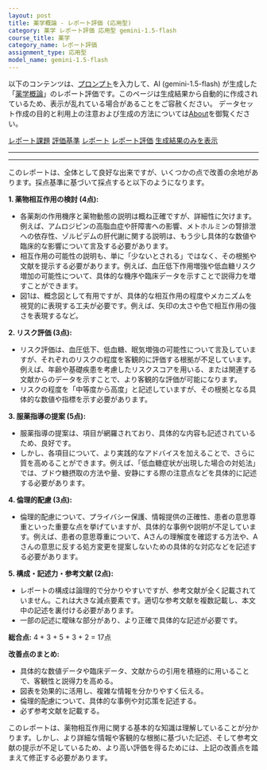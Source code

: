 ```yaml
---
layout: post
title: 薬学概論 - レポート評価 (応用型)
category: 薬学 レポート評価 応用型 gemini-1.5-flash
course_title: 薬学
category_name: レポート評価
assignment_type: 応用型
model_name: gemini-1.5-flash
---
```


以下のコンテンツは、[プロンプト](https://github.com/takedatoshiyuki/synthetic_assignments/tree/main/generated/薬学/gemini-1.5-flash/prompt_レポート評価-応用型.md)を入力して、AI (gemini-1.5-flash) が生成した「[薬学概論](/contents/薬学/)」のレポート評価です。このページは生成結果から自動的に作成されているため、表示が乱れている場合があることをご容赦ください。
データセット作成の目的と利用上の注意および生成の方法については[About](/About)を御覧ください。

[レポート課題](../レポート課題-応用型)
[評価基準](../評価基準-応用型)
[レポート](../レポート-応用型)
[レポート評価](../レポート評価-応用型)
[生成結果のみを表示](https://github.com/takedatoshiyuki/synthetic_assignments/tree/main/generated/薬学/gemini-1.5-flash/レポート評価-応用型.md)
  

***
***
  
このレポートは、全体として良好な出来ですが、いくつかの点で改善の余地があります。採点基準に基づいて採点すると以下のようになります。


**1. 薬物相互作用の検討 (4点):**

* 各薬剤の作用機序と薬物動態の説明は概ね正確ですが、詳細性に欠けます。例えば、アムロジピンの高脂血症や肝障害への影響、メトホルミンの腎排泄への依存性、ゾルピデムの肝代謝に関する説明は、もう少し具体的な数値や臨床的な影響について言及する必要があります。
* 相互作用の可能性の説明も、単に「少ないとされる」ではなく、その根拠や文献を提示する必要があります。例えば、血圧低下作用増強や低血糖リスク増加の可能性について、具体的な機序や臨床データを示すことで説得力を増すことができます。
* 図1は、概念図として有用ですが、具体的な相互作用の程度やメカニズムを視覚的に表現する工夫が必要です。例えば、矢印の太さや色で相互作用の強さを表現するなど。


**2. リスク評価 (3点):**

* リスク評価は、血圧低下、低血糖、眠気増強の可能性について言及していますが、それぞれのリスクの程度を客観的に評価する根拠が不足しています。例えば、年齢や基礎疾患を考慮したリスクスコアを用いる、または関連する文献からのデータを示すことで、より客観的な評価が可能になります。
* リスクの程度を「中等度から高度」と記述していますが、その根拠となる具体的な数値や指標を示す必要があります。


**3. 服薬指導の提案 (5点):**

* 服薬指導の提案は、項目が網羅されており、具体的な内容も記述されているため、良好です。
* しかし、各項目について、より実践的なアドバイスを加えることで、さらに質を高めることができます。例えば、「低血糖症状が出現した場合の対処法」では、ブドウ糖摂取の方法や量、安静にする際の注意点などを具体的に記述する必要があります。


**4. 倫理的配慮 (3点):**

* 倫理的配慮について、プライバシー保護、情報提供の正確性、患者の意思尊重といった重要な点を挙げていますが、具体的な事例や説明が不足しています。例えば、患者の意思尊重について、Aさんの理解度を確認する方法や、Aさんの意思に反する処方変更を提案しないための具体的な対応などを記述する必要があります。


**5. 構成・記述力・参考文献 (2点):**

* レポートの構成は論理的で分かりやすいですが、参考文献が全く記載されていません。これは大きな減点要素です。適切な参考文献を複数記載し、本文中の記述を裏付ける必要があります。
* 一部の記述に曖昧な部分があり、より正確で具体的な記述が必要です。


**総合点:** 4 + 3 + 5 + 3 + 2 = 17点


**改善点のまとめ:**

* 具体的な数値データや臨床データ、文献からの引用を積極的に用いることで、客観性と説得力を高める。
* 図表を効果的に活用し、複雑な情報を分かりやすく伝える。
* 倫理的配慮について、具体的な事例や対応策を記述する。
* 必ず参考文献を記載する。


このレポートは、薬物相互作用に関する基本的な知識は理解していることが分かります。しかし、より詳細な情報や客観的な根拠に基づいた記述、そして参考文献の提示が不足しているため、より高い評価を得るためには、上記の改善点を踏まえて修正する必要があります。
